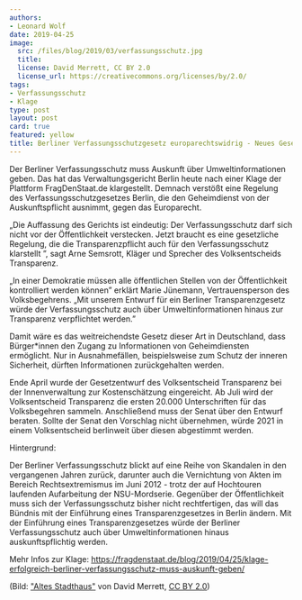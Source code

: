 ```yaml
---
authors: 
- Leonard Wolf
date: 2019-04-25
image:
  src: /files/blog/2019/03/verfassungsschutz.jpg
  title: 
  license: David Merrett, CC BY 2.0
  license_url: https://creativecommons.org/licenses/by/2.0/
tags:
- Verfassungsschutz
- Klage
type: post
layout: post
card: true
featured: yellow
title: Berliner Verfassungsschutzgesetz europarechtswidrig - Neues Gesetz muss für echte Transparenz sorgen
---
```


Der Berliner Verfassungsschutz muss Auskunft über Umweltinformationen geben. Das hat das Verwaltungsgericht Berlin heute nach einer Klage der Plattform FragDenStaat.de klargestellt. Demnach verstößt eine Regelung des Verfassungsschutzgesetzes Berlin, die den Geheimdienst von der Auskunftspflicht ausnimmt, gegen das Europarecht. 

„Die Auffassung des Gerichts ist eindeutig: Der Verfassungsschutz darf sich nicht vor der Öffentlichkeit verstecken. Jetzt braucht es eine gesetzliche Regelung, die die Transparenzpflicht auch für den Verfassungsschutz klarstellt ”, sagt Arne Semsrott, Kläger und Sprecher des Volksentscheids Transparenz.

„In einer Demokratie müssen alle öffentlichen Stellen von der Öffentlichkeit kontrolliert  werden können” erklärt Marie Jünemann, Vertrauensperson des Volksbegehrens. „Mit unserem Entwurf für ein Berliner Transparenzgesetz würde der Verfassungsschutz auch über Umweltinformationen hinaus zur Transparenz verpflichtet werden.”  

Damit wäre es das weitreichendste Gesetz dieser Art in Deutschland, dass Bürger*innen den Zugang zu Informationen von Geheimdiensten ermöglicht. Nur in Ausnahmefällen, beispielsweise zum Schutz der inneren Sicherheit, dürften Informationen zurückgehalten werden. 

Ende April wurde der Gesetzentwurf des Volksentscheid Transparenz bei der Innenverwaltung zur Kostenschätzung eingereicht. Ab Juli wird der Volksentscheid Transparenz die ersten 20.000 Unterschriften für das Volksbegehren sammeln. Anschließend muss der Senat über den Entwurf beraten. Sollte der Senat den Vorschlag nicht übernehmen, würde 2021 in einem Volksentscheid berlinweit über diesen abgestimmt werden.

Hintergrund:

Der Berliner Verfassungsschutz blickt auf eine Reihe von Skandalen in den vergangenen Jahren zurück, darunter auch die Vernichtung von Akten im Bereich Rechtsextremismus im Juni 2012 - trotz der auf Hochtouren laufenden Aufarbeitung der NSU-Mordserie. Gegenüber der Öffentlichkeit muss sich der Verfassungsschutz bisher nicht rechtfertigen, das will das Bündnis mit der Einführung eines Transparenzgesetzes in Berlin ändern. Mit der Einführung eines Transparenzgesetzes würde der Berliner Verfassungsschutz auch über Umweltinformationen hinaus auskunftspflichtig werden.

Mehr Infos zur Klage: https://fragdenstaat.de/blog/2019/04/25/klage-erfolgreich-berliner-verfassungsschutz-muss-auskunft-geben/ 

(Bild: <a href="https://www.flickr.com/photos/davehamster/36973653860/">"Altes Stadthaus"</a> von David Merrett, <a href="https://creativecommons.org/licenses/by/2.0/">CC BY 2.0</a>)
